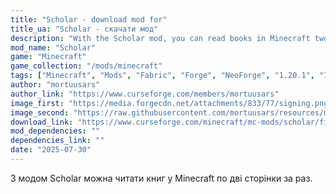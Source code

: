 ```yaml
---
title: "Scholar - download mod for"
title_ua: "Scholar - скачати мод"
description: "With the Scholar mod, you can read books in Minecraft two pages at a time."
mod_name: "Scholar"
game: "Minecraft"
game_collection: "/mods/minecraft"
tags: ["Minecraft", "Mods", "Fabric", "Forge", "NeoForge", "1.20.1", "1.21.1"]
author: "mortuusars"
author_link: "https://www.curseforge.com/members/mortuusars"
image_first: "https://media.forgecdn.net/attachments/833/77/signing.png"
image_second: "https://raw.githubusercontent.com/mortuusars/resources/main/media/scholar/books_and_you.gif"
download_link: "https://www.curseforge.com/minecraft/mc-mods/scholar/files/all?page=1&pageSize=20"
mod_dependencies: ""
dependencies_link: ""
date: "2025-07-30"
---
```


З модом Scholar можна читати книг у Minecraft по дві сторінки за раз.